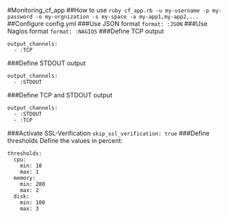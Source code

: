 #Monitoring_cf_app
##How to use
`ruby cf_app.rb -u my-username -p my-password -o my-orgnization -s my-space -a my-app1,my-app2,...`
##Configure config.yml
###Use JSON format
`format: :JSON`
###Use Nagios format
`format: :NAGIOS`
###Define TCP output
```
output_channels:
  - :TCP
```
###Define STDOUT output
```
output_channels:
  - :STDOUT
```
###Define TCP and STDOUT output
```
output_channels:
  - :STDOUT
  - :TCP
```
###Activate SSL-Verification
`skip_ssl_verification: true`
###Define thresholds
Define the values in percent:
```
thresholds:
  cpu:
    min: 10
    max: 1
  memory:
    min: 200
    max: 2
  disk:
    min: 100
    max: 3
```
